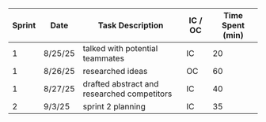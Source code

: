 Sprint| Date | Task Description | IC / OC | Time Spent (min)|
| ------------- | ------------- | ------------- |------------- | ------------- |
|1| 8/25/25  | talked with potential teammates  | IC  | 20  |
|1| 8/26/25  | researched ideas  | OC | 60 |
|1| 8/27/25  | drafted abstract and researched competitors | IC| 40 |
|2| 9/3/25 | sprint 2 planning  | IC  | 35 |
